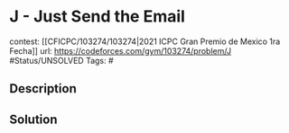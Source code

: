 # J - Just Send the Email

contest: [[CFICPC/103274/103274|2021 ICPC Gran Premio de Mexico 1ra Fecha]]
url: https://codeforces.com/gym/103274/problem/J
#Status/UNSOLVED
Tags: #

## Description

## Solution

